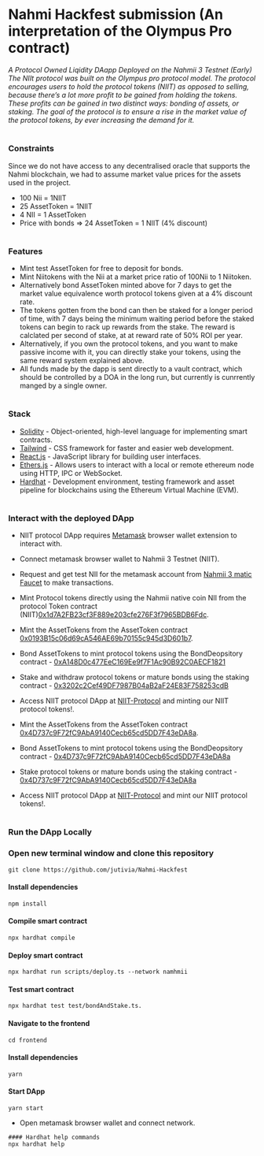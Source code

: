 
# Nahmi Hackfest submission (An interpretation of the Olympus Pro contract)
<i>A Protocol Owned Liqidity DAapp Deployed on the Nahmii 3 Testnet (Early)
The NIIt protocol was built on the Olympus pro protocol model. The protocol encourages users to hold the protocol tokens (NIIT) as opposed to selling, because there’s a lot more profit to be gained from holding the tokens. These profits can be gained in two distinct ways: bonding of assets, or staking. The goal of the protocol is to ensure a rise in the market value of the protocol tokens, by ever increasing the demand for it. </i>


#
### Constraints
Since we do not have access to any decentralised oracle that supports the Nahmi blockchain, we had to assume market value prices for the assets used in the project.

- 100 Nii = 1NIIT
- 25 AssetToken = 1NIIT
- 4 NII = 1 AssetToken
- Price with bonds  => 24 AssetToken = 1 NIIT (4% discount)

#
### Features
- Mint test AssetToken for free to deposit for bonds.
- Mint Niitokens with the Nii at a market price ratio of 100Nii to 1 Niitoken.
- Alternatively bond AssetToken minted above for 7 days to get the market value equivalence worth protocol tokens given at a 4% discount rate.
- The tokens gotten from the bond can then be staked for a longer period of time, with 7 days being the minimum waiting period before the staked tokens can begin to rack up rewards from the stake. The reward is calclated per second of stake, at at reward rate of 50% ROI per year.
- Alternatively, if you own the protocol tokens, and you want to make passive income with it, you can directly stake your tokens, using the same reward system explained above.
- All funds made by the dapp is sent directly to a vault contract, which should be controlled by a DOA in the long run, but currently is cunrrently manged by a single owner.

#
### Stack
- [Solidity](https://docs.soliditylang.org/en/v0.7.6/) - Object-oriented, high-level language for implementing smart contracts.
- [Tailwind](https://getbootstrap.com/) - CSS framework for faster and easier web development.
- [React.js](https://reactjs.org/) - JavaScript library for building user interfaces.
- [Ethers.js](https://web3js.readthedocs.io/en/v1.3.4/) - Allows users to interact with a local or remote ethereum node using HTTP, IPC or WebSocket.
- [Hardhat](https://hardhat.org/) - Development environment, testing framework and asset pipeline for blockchains using the Ethereum Virtual Machine (EVM).
#
### Interact with the deployed DApp
- NIIT protocol DApp requires [Metamask](https://metamask.io/) browser wallet extension to interact with.
- Connect metamask browser wallet to Nahmii 3 Testnet (NIIT).
- Request and get test NII for the metamask account from [Nahmii 3 matic Faucet](https://faucet.n3g0.nahmii.net/) to make transactions.
- Mint Protocol tokens directly using the Nahmii native coin NII from the protocol Token contract (NIIT)[0x1d7A2FB23cf3F889e203cfe276F3f7965BDB6Fdc](https://explorer.n3g0.nahmii.net/address/0x1d7A2FB23cf3F889e203cfe276F3f7965BDB6Fdc).
- Mint the AssetTokens from the AssetToken contract [0x0193B15c06d69cA546AE69b70155c945d3D601b7](https://explorer.n3g0.nahmii.net/address/0x0193B15c06d69cA546AE69b70155c945d3D601b7).
- Bond AssetTokens to mint protocol tokens using the BondDeopsitory contract - [0xA148D0c477EeC169Ee9f7F1Ac90B92C0AECF1821](https://explorer.n3g0.nahmii.net/address/0xA148D0c477EeC169Ee9f7F1Ac90B92C0AECF1821)
- Stake and withdraw protocol tokens or mature bonds using the staking contract - [0x3202c2Cef49DF7987B04aB2aF24E83F758253cdB](https://explorer.n3g0.nahmii.net/address/0x3202c2Cef49DF7987B04aB2aF24E83F758253cdB)
- Access NIIT protocol DApp at [NIIT-Protocol](https://dod-nft-marketplace.netlify.app/) and minting our NIIT protocol tokens!.
- Mint the AssetTokens from the AssetToken contract [0x4D737c9F72fC9AbA9140Cecb65cd5DD7F43eDA8a](https://mumbai.polygonscan.com/address/0x4D737c9F72fC9AbA9140Cecb65cd5DD7F43eDA8a).
- Bond AssetTokens to mint protocol tokens using the BondDeopsitory contract - [0x4D737c9F72fC9AbA9140Cecb65cd5DD7F43eDA8a](https://mumbai.polygonscan.com/address/0x4D737c9F72fC9AbA9140Cecb65cd5DD7F43eDA8a)
- Stake protocol tokens or mature bonds using the staking contract - [0x4D737c9F72fC9AbA9140Cecb65cd5DD7F43eDA8a](https://mumbai.polygonscan.com/address/0x4D737c9F72fC9AbA9140Cecb65cd5DD7F43eDA8a)

- Access NIIT protocol DApp at [NIIT-Protocol](https://niit-protocol.netlify.app/) and mint our NIIT protocol tokens!.

#
### Run the DApp Locally

### Open new terminal window and clone this repository
```
git clone https://github.com/jutivia/Nahmi-Hackfest
```
#### Install dependencies
```
npm install
```
#### Compile smart contract
```
npx hardhat compile
```
#### Deploy smart contract 
```
npx hardhat run scripts/deploy.ts --network namhmii
```
#### Test smart contract
```
npx hardhat test test/bondAndStake.ts.
```
#### Navigate to the frontend
```
cd frontend
```
#### Install dependencies
```
yarn
```
#### Start DApp
```
yarn start
```
- Open metamask browser wallet and connect network.
```
#### Hardhat help commands
npx hardhat help

```
